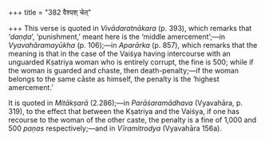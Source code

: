 +++
title = "382 वैश्यश् चेत्"

+++
This verse is quoted in *Vivādaratnākara* (p. 393), which remarks that
‘*daṇḍa*’, ‘punishment,’ meant here is the ‘middle amercement’;—in
*Vyavahāramayūkha* (p. 106);—in *Aparārka* (p. 857), which remarks that
the meaning is that in the case of the Vaiśya having intercourse with an
unguarded Kṣatriya woman who is entirely corrupt, the fine is 500; while
if the woman is guarded and chaste, then death-penalty;—if the woman
belongs to the same cāste as himself, the penalty is the ‘highest
amercement.’

It is quoted in *Mitākṣarā* (2.286);—in *Parāśaramādhava* (Vyavahāra, p.
319), to the effect that between the Kṣatriya and the Vaiśya, if one has
recourse to the woman of the other caste, the penalty is a fine of 1,000
and 500 *paṇas* respectively;—and in *Vīramitrodya* (Vyavahāra 156a).


